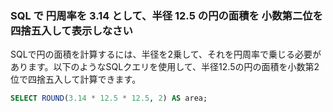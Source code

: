 ### SQL で 円周率を 3.14 として、半径 12.5 の円の面積を 小数第二位を四捨五入して表示しなさい

SQLで円の面積を計算するには、半径を2乗して、それを円周率で乗じる必要があります。以下のようなSQLクエリを使用して、半径12.5の円の面積を小数第2位で四捨五入して計算できます。

```sql
SELECT ROUND(3.14 * 12.5 * 12.5, 2) AS area;
```
